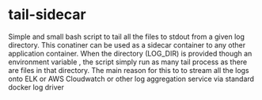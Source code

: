 # tail-sidecar

Simple and small bash script to tail all the files to stdout from a given log directory.
This conatiner can be used as a sidecar container to any other application container. When the directory (LOG_DIR) is provided though an environment variable , the script simply run as many tail process as there are files in that directory. 
The main reason for this to to stream all the logs onto ELK or AWS Cloudwatch or other log aggregation service via standard docker log driver 
